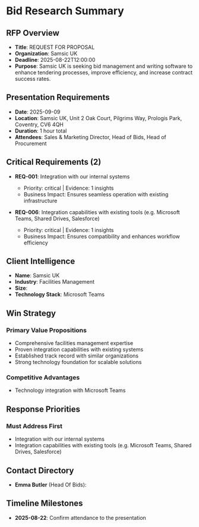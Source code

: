 # Bid Research Summary
        
## RFP Overview
- **Title**: REQUEST FOR PROPOSAL
- **Organization**: Samsic UK
- **Deadline**: 2025-08-22T12:00:00
- **Purpose**: Samsic UK is seeking bid management and writing software to enhance tendering processes, improve efficiency, and increase contract success rates.

## Presentation Requirements
- **Date**: 2025-09-09
- **Location**: Samsic UK, Unit 2 Oak Court, Pilgrims Way, Prologis Park, Coventry, CV6 4QH
- **Duration**: 1 hour total
- **Attendees**: Sales & Marketing Director, Head of Bids, Head of Procurement

## Critical Requirements (2)
- **REQ-001**: Integration with our internal systems
  - Priority: critical | Evidence: 1 insights
  - Business Impact: Ensures seamless operation with existing infrastructure

- **REQ-006**: Integration capabilities with existing tools (e.g. Microsoft Teams, Shared Drives, Salesforce)
  - Priority: critical | Evidence: 1 insights
  - Business Impact: Ensures compatibility and enhances workflow efficiency


## Client Intelligence
- **Name**: Samsic UK
- **Industry**: Facilities Management
- **Size**: 
- **Technology Stack**: Microsoft Teams

## Win Strategy
### Primary Value Propositions
- Comprehensive facilities management expertise
- Proven integration capabilities with existing systems
- Established track record with similar organizations
- Strong technology foundation for scalable solutions

### Competitive Advantages
- Technology integration with Microsoft Teams

## Response Priorities
### Must Address First
- Integration with our internal systems
- Integration capabilities with existing tools (e.g. Microsoft Teams, Shared Drives, Salesforce)

## Contact Directory
- **Emma Butler** (Head Of Bids): 

## Timeline Milestones
- **2025-08-22**: Confirm attendance to the presentation
